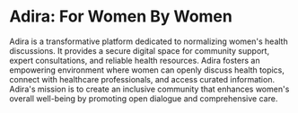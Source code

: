 # Adira: For Women By Women
Adira is a transformative platform dedicated to normalizing women's health discussions. It provides a secure digital space for community support, expert consultations, and reliable health resources. Adira fosters an empowering environment where women can openly discuss health topics, connect with healthcare professionals, and access curated information. <br>
Adira's mission is to create an inclusive community that enhances women's overall well-being by promoting open dialogue and comprehensive care.
